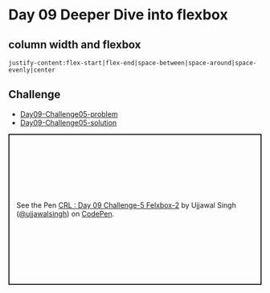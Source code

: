 # Day 09 Deeper Dive into flexbox

## column width and flexbox

`justify-content:flex-start|flex-end|space-between|space-around|space-evenly|center`

## Challenge

- [Day09-Challenge05-problem](./Challenge05/problem/)
- [Day09-Challenge05-solution](./Challenge05/solution/)

<p class="codepen" data-height="300" data-theme-id="dark" data-default-tab="html,result" data-slug-hash="eYQmerb" data-user="ujjawalsingh" style="height: 300px; box-sizing: border-box; display: flex; align-items: center; justify-content: center; border: 2px solid; margin: 1em 0; padding: 1em;">
  <span>See the Pen <a href="https://codepen.io/ujjawalsingh/pen/eYQmerb">
  CRL : Day 09 Challenge-5 Felxbox-2</a> by Ujjawal Singh (<a href="https://codepen.io/ujjawalsingh">@ujjawalsingh</a>)
  on <a href="https://codepen.io">CodePen</a>.</span>
</p>
